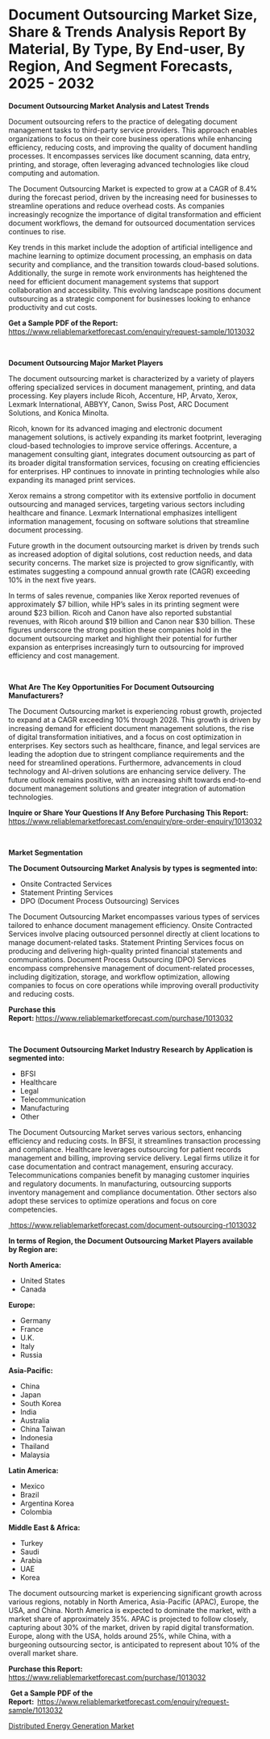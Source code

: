 <p><h1>Document Outsourcing Market Size, Share & Trends Analysis Report By Material, By Type, By End-user, By Region, And Segment Forecasts, 2025 - 2032</h1></p><p><strong>Document Outsourcing Market Analysis and Latest Trends</strong></p>
<p><p>Document outsourcing refers to the practice of delegating document management tasks to third-party service providers. This approach enables organizations to focus on their core business operations while enhancing efficiency, reducing costs, and improving the quality of document handling processes. It encompasses services like document scanning, data entry, printing, and storage, often leveraging advanced technologies like cloud computing and automation.</p><p>The Document Outsourcing Market is expected to grow at a CAGR of 8.4% during the forecast period, driven by the increasing need for businesses to streamline operations and reduce overhead costs. As companies increasingly recognize the importance of digital transformation and efficient document workflows, the demand for outsourced documentation services continues to rise. </p><p>Key trends in this market include the adoption of artificial intelligence and machine learning to optimize document processing, an emphasis on data security and compliance, and the transition towards cloud-based solutions. Additionally, the surge in remote work environments has heightened the need for efficient document management systems that support collaboration and accessibility. This evolving landscape positions document outsourcing as a strategic component for businesses looking to enhance productivity and cut costs.</p></p>
<p><strong>Get a Sample PDF of the Report:&nbsp;</strong> <a href="https://www.reliablemarketforecast.com/enquiry/request-sample/1013032?utm_campaign=2308&utm_medium=2&utm_source=Github&utm_content=ia&utm_term=06032025&utm_id=document-outsourcing">https://www.reliablemarketforecast.com/enquiry/request-sample/1013032</a></p>
<p>&nbsp;</p>
<p><strong>Document Outsourcing Major Market Players</strong></p>
<p><p>The document outsourcing market is characterized by a variety of players offering specialized services in document management, printing, and data processing. Key players include Ricoh, Accenture, HP, Arvato, Xerox, Lexmark International, ABBYY, Canon, Swiss Post, ARC Document Solutions, and Konica Minolta.</p><p>Ricoh, known for its advanced imaging and electronic document management solutions, is actively expanding its market footprint, leveraging cloud-based technologies to improve service offerings. Accenture, a management consulting giant, integrates document outsourcing as part of its broader digital transformation services, focusing on creating efficiencies for enterprises. HP continues to innovate in printing technologies while also expanding its managed print services.</p><p>Xerox remains a strong competitor with its extensive portfolio in document outsourcing and managed services, targeting various sectors including healthcare and finance. Lexmark International emphasizes intelligent information management, focusing on software solutions that streamline document processing.</p><p>Future growth in the document outsourcing market is driven by trends such as increased adoption of digital solutions, cost reduction needs, and data security concerns. The market size is projected to grow significantly, with estimates suggesting a compound annual growth rate (CAGR) exceeding 10% in the next five years.</p><p>In terms of sales revenue, companies like Xerox reported revenues of approximately $7 billion, while HP’s sales in its printing segment were around $23 billion. Ricoh and Canon have also reported substantial revenues, with Ricoh around $19 billion and Canon near $30 billion. These figures underscore the strong position these companies hold in the document outsourcing market and highlight their potential for further expansion as enterprises increasingly turn to outsourcing for improved efficiency and cost management.</p></p>
<p>&nbsp;</p>
<p><strong>What Are The Key Opportunities For Document Outsourcing Manufacturers?</strong></p>
<p><p>The Document Outsourcing market is experiencing robust growth, projected to expand at a CAGR exceeding 10% through 2028. This growth is driven by increasing demand for efficient document management solutions, the rise of digital transformation initiatives, and a focus on cost optimization in enterprises. Key sectors such as healthcare, finance, and legal services are leading the adoption due to stringent compliance requirements and the need for streamlined operations. Furthermore, advancements in cloud technology and AI-driven solutions are enhancing service delivery. The future outlook remains positive, with an increasing shift towards end-to-end document management solutions and greater integration of automation technologies.</p></p>
<p><strong>Inquire or Share Your Questions If Any Before Purchasing This Report:</strong> <a href="https://www.reliablemarketforecast.com/enquiry/pre-order-enquiry/1013032?utm_campaign=2308&utm_medium=2&utm_source=Github&utm_content=ia&utm_term=06032025&utm_id=document-outsourcing">https://www.reliablemarketforecast.com/enquiry/pre-order-enquiry/1013032</a></p>
<p>&nbsp;</p>
<p><strong>Market Segmentation</strong></p>
<p><strong>The Document Outsourcing Market Analysis by types is segmented into:</strong></p>
<p><ul><li>Onsite Contracted Services</li><li>Statement Printing Services</li><li>DPO (Document Process Outsourcing) Services</li></ul></p>
<p><p>The Document Outsourcing Market encompasses various types of services tailored to enhance document management efficiency. Onsite Contracted Services involve placing outsourced personnel directly at client locations to manage document-related tasks. Statement Printing Services focus on producing and delivering high-quality printed financial statements and communications. Document Process Outsourcing (DPO) Services encompass comprehensive management of document-related processes, including digitization, storage, and workflow optimization, allowing companies to focus on core operations while improving overall productivity and reducing costs.</p></p>
<p><strong>Purchase this Report:&nbsp;</strong><a href="https://www.reliablemarketforecast.com/purchase/1013032?utm_campaign=2308&utm_medium=2&utm_source=Github&utm_content=ia&utm_term=06032025&utm_id=document-outsourcing">https://www.reliablemarketforecast.com/purchase/1013032</a></p>
<p>&nbsp;</p>
<p><strong>The Document Outsourcing Market Industry Research by Application is segmented into:</strong></p>
<p><ul><li>BFSI</li><li>Healthcare</li><li>Legal</li><li>Telecommunication</li><li>Manufacturing</li><li>Other</li></ul></p>
<p><p>The Document Outsourcing Market serves various sectors, enhancing efficiency and reducing costs. In BFSI, it streamlines transaction processing and compliance. Healthcare leverages outsourcing for patient records management and billing, improving service delivery. Legal firms utilize it for case documentation and contract management, ensuring accuracy. Telecommunications companies benefit by managing customer inquiries and regulatory documents. In manufacturing, outsourcing supports inventory management and compliance documentation. Other sectors also adopt these services to optimize operations and focus on core competencies.</p></p>
<p><a href="https://www.reliablemarketforecast.com/document-outsourcing-r1013032?utm_campaign=2308&utm_medium=2&utm_source=Github&utm_content=ia&utm_term=06032025&utm_id=document-outsourcing">&nbsp;https://www.reliablemarketforecast.com/document-outsourcing-r1013032</a></p>
<p><strong>In terms of Region, the Document Outsourcing Market Players available by Region are:</strong></p>
<p>
    <p> <strong> North America: </strong>
        <ul>
            <li>United States</li>
            <li>Canada</li>
        </ul>
        </p> 
    <p> <strong> Europe: </strong>
        <ul>
            <li>Germany</li>
            <li>France</li>
            <li>U.K.</li>
            <li>Italy</li>
            <li>Russia</li>
        </ul>
        </p> 
    <p> <strong> Asia-Pacific: </strong>
        <ul>
            <li>China</li>
            <li>Japan</li>
            <li>South Korea</li>
            <li>India</li>
            <li>Australia</li>
            <li>China Taiwan</li>
            <li>Indonesia</li>
            <li>Thailand</li>
            <li>Malaysia</li>
        </ul>
        </p> 
    <p> <strong> Latin America: </strong>
        <ul>
            <li>Mexico</li>
            <li>Brazil</li>
            <li>Argentina Korea</li>
            <li>Colombia</li>
        </ul>
        </p> 
    <p> <strong> Middle East & Africa: </strong>
        <ul>
            <li>Turkey</li>
            <li>Saudi</li>
            <li>Arabia</li>
            <li>UAE</li>
            <li>Korea</li>
        </ul>
    </p>
    </p>
<p><p>The document outsourcing market is experiencing significant growth across various regions, notably in North America, Asia-Pacific (APAC), Europe, the USA, and China. North America is expected to dominate the market, with a market share of approximately 35%. APAC is projected to follow closely, capturing about 30% of the market, driven by rapid digital transformation. Europe, along with the USA, holds around 25%, while China, with a burgeoning outsourcing sector, is anticipated to represent about 10% of the overall market share.</p></p>
<p><strong>Purchase this Report: </strong><a href="https://www.reliablemarketforecast.com/purchase/1013032?utm_campaign=2308&utm_medium=2&utm_source=Github&utm_content=ia&utm_term=06032025&utm_id=document-outsourcing">https://www.reliablemarketforecast.com/purchase/1013032</a></p>
<p>&nbsp;<strong>Get a Sample PDF of the Report:&nbsp;&nbsp;</strong><a href="https://www.reliablemarketforecast.com/enquiry/request-sample/1013032?utm_campaign=2308&utm_medium=2&utm_source=Github&utm_content=ia&utm_term=06032025&utm_id=document-outsourcing">https://www.reliablemarketforecast.com/enquiry/request-sample/1013032</a></p>
<p><strong></strong></p>
<p><p><a href="https://github.com/JubayerMia832/Market-Research-Report-List-1/blob/main/distributed-energy-generation-market.md?utm_campaign=2308&utm_medium=2&utm_source=Github&utm_content=ia&utm_term=06032025&utm_id=document-outsourcing">Distributed Energy Generation Market</a></p></p>